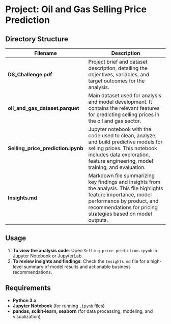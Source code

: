 # Project: Oil and Gas Selling Price Prediction

## Directory Structure

| Filename                      | Description |
|-------------------------------|-------------|
| **DS_Challenge.pdf**          | Project brief and dataset description, detailing the objectives, variables, and target outcomes for the analysis. |
| **oil_and_gas_dataset.parquet** | Main dataset used for analysis and model development. It contains the relevant features for predicting selling prices in the oil and gas sector. |
| **Selling_price_prediction.ipynb** | Jupyter notebook with the code used to clean, analyze, and build predictive models for selling prices. This notebook includes data exploration, feature engineering, model training, and evaluation. |
| **Insights.md**               | Markdown file summarizing key findings and insights from the analysis. This file highlights feature importance, model performance by product, and recommendations for pricing strategies based on model outputs. |


## Usage

1. **To view the analysis code**: Open `Selling_price_prediction.ipynb` in Jupyter Notebook or JupyterLab.
2. **To review insights and findings**: Check the `Insights.md` file for a high-level summary of model results and actionable business recommendations.

## Requirements

- **Python 3.x**
- **Jupyter Notebook** (for running `.ipynb` files)
- **pandas, scikit-learn, seaborn** (for data processing, modeling, and visualization)

